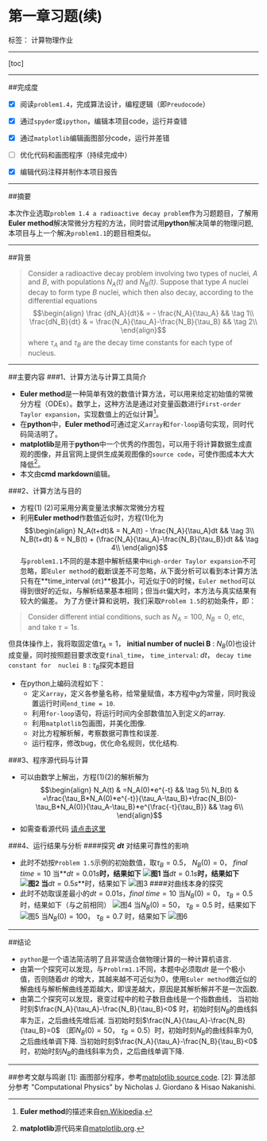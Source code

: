 # 第一章习题(续)
标签： 计算物理作业

------

[toc]

[^1]: **Euler method**的描述来自[en.Wikipedia](https://en.wikipedia.org/wiki/Euler_method).

[^2]: **matplotlib**源代码来自[matplotlib.org](https://matplotlib.org/gallery.html).
----------

##完成度
 - [x] 阅读`problem1.4`，完成算法设计，编程逻辑（即`Preudocode`）
 - [x] 通过`spyder`或`ipython`，编辑本项目code，运行并查错
 - [x] 通过`matplotlib`编辑画图部分code，运行并差错
 - [ ] 优化代码和画图程序（持续完成中）
 - [x] 编辑代码注释并制作本项目报告


----------


##摘要



本次作业选取`problem 1.4 a radioactive decay problem`作为习题题目，了解用**Euler method**解决常微分方程的方法，同时尝试用**python**解决简单的物理问题,本项目与上一个解决`problem1.1`的题目相类似。


----------


##背景
>Consider a radioactive decay problem involving two types of nuclei, *A* and *B*, with populations *N<sub>A</sub>(t)* and *N<sub>B</sub>(t)*. Suppose that type *A* nuclei decay to form type *B* nuclei, which then also decay, according to the differential equations
$$\begin{align}
    \frac {dN_A}{dt}& = - \frac{N_A}{\tau_A}  && \tag 1\\
   \frac{dN_B}{dt} & = \frac{N_A}{\tau_A}-\frac{N_B}{\tau_B} &&  \tag 2\\
\end{align}$$ 
where $\tau_A$ and $\tau_B$ are the decay time constants for each type of nucleus.

----------
##主要内容
###1、计算方法与计算工具简介
 - **Euler method**是一种简单有效的数值计算方法，可以用来给定初始值的常微分方程（ODEs）。数学上，这种方法是通过对变量函数进行`First-order Taylor expansion`，实现数值上的近似计算[^1]。
 - 在**python**中，**Euler method**可通过定义`array`和`for-loop`语句实现，同时代码简洁明了。
 - **matplotlib**是用于**python**中一个优秀的作图包，可以用于将计算数据生成直观的图像，并且官网上提供生成美观图像的`source code`，可使作图成本大大降低[^2]。
 - 本文由**cmd markdown**编辑。

###2、计算方法与目的
- 方程$(1)$ $(2)$可采用分离变量法求解次常微分方程
-  利用**Euler method**作数值近似时，方程$(1)$化为
$$\begin{align}
    N_A(t+dt)& = N_A(t) - \frac{N_A}{\tau_A}dt && \tag 3\\
   N_B(t+dt) & = N_B(t) + (\frac{N_A}{\tau_A}-\frac{N_B}{\tau_B})dt &&  \tag 4\\
\end{align}$$ 
与`problem1.1`不同的是本题中解析结果中`High-order Taylor expansion`不可忽略，即`Euler method`的截断误差不可忽略，从下面分析可以看到本计算方法只有在**time_interval (`dt`)**极其小，可近似于0的时候，`Euler method`可以得到很好的近似，与解析结果基本相同；但当`dt`偏大时，本方法与真实结果有较大的偏差。
为了方便计算和说明，我们采取`Problem 1.5`的初始条件，即：
>Consider different intial conditions, such as $N_A = 100$, $N_B = 0$, etc, and take $\tau=1s$.


   但具体操作上，我将取固定值$\tau_A=1$， **initial number of nuclei B** : $N_B(0)$也设计成变量，同时按照题目要求改变`final_time`， `time_interval`: $dt$， `decay time constant for  nuclei B` : $\tau_B$探究本题目
- 在python上编码流程如下：
    - 定义`array`，定义各参量名称，给常量赋值，本方程中$g$为常量，同时我设置运行时间`end_time = 10`.
    - 利用`for-loop`语句，将运行时间内全部数值加入到定义的array.
    - 利用`matplotlib`包画图，并美化图像.
    - 对比方程解析解，考察数据可靠性和误差.
    - 运行程序，修改bug，优化命名规则，优化结构.

###3、程序源代码与计算
- 可以由数学上解出，方程$(1)(2)$的解析解为
$$\begin{align}
  N_A(t) & =N_A(0)*e^{-t} && \tag 5\\
  N_B(t) & =\frac{\tau_B*N_A(0)*e^{-t}}{\tau_A-\tau_B}+\frac{N_B(0)-\tau_B*N_A(0)}{\tau_A-\tau_B}*e^{\frac{-t}{\tau_B}} &&  \tag 6\\
\end{align}$$ 
- 如需查看源代码  [请点击这里](https://github.com/WHUMTM/computationalphysics_N2015301110096/blob/master/Exercise_03/Problem1.4-code.py)

###4、运行结果与分析
####探究 **$dt$** 对结果可靠性的影响
- 此时不妨按`Problem 1.5`示例的初始数值，取$\tau_B=0.5$， $N_B(0)=0$，   $final$ $time=10$
  当**$dt=0.01s$**时，结果如下
![图1](https://raw.githubusercontent.com/WHUMTM/computationalphysics_N2015301110096/master/Exercise_03/0%2C0.5%2C0.01%2C10.png)
  当**$dt=0.1s$**时，结果如下
![图2](https://raw.githubusercontent.com/WHUMTM/computationalphysics_N2015301110096/master/Exercise_03/0%2C0.5%2C0.1%2C10.png)
  当**$dt=0.5s$**时，结果如下
![图3](https://raw.githubusercontent.com/WHUMTM/computationalphysics_N2015301110096/master/Exercise_03/0%2C0.5%2C0.5%2C10.png)
####对曲线本身的探究
- 此时不妨取误差最小的$dt=0.01s$，$final$ $time=10$
  当$N_B(0)=0$， $\tau_B=0.5$ 时，结果如下（与之前相同）
![图4](https://raw.githubusercontent.com/WHUMTM/computationalphysics_N2015301110096/master/Exercise_03/0%2C0.5%2C0.01%2C10.png)
  当$N_B(0)=50$， $\tau_B=0.5$ 时，结果如下
![图5](https://raw.githubusercontent.com/WHUMTM/computationalphysics_N2015301110096/master/Exercise_03/50%2C0.5%2C0.01%2C10.png)
  当$N_B(0)=100$， $\tau_B=0.7$ 时，结果如下
![图6](https://raw.githubusercontent.com/WHUMTM/computationalphysics_N2015301110096/master/Exercise_03/100%2C0.7%2C0.01%2C10.png)





----------


##结论
- `python`是一个语法简洁明了且非常适合做物理计算的一种计算机语言.
- 由第一个探究可以发现，与`Problrm1.1`不同，本题中必须取$dt$ 是一个极小值，否则随着$dt$ 的增大，其越来越不可近似为0，使用`Euler method`做近似的解曲线与解析解曲线差距越大，即误差越大，原因是其解析解并不是一次函数.
- 由第二个探究可以发现，衰变过程中的粒子数目曲线是一个指数曲线，
  当初始时刻$\frac{N_A}{\tau_A}-\frac{N_B}{\tau_B}<0$ 时，初始时刻$N_B$的曲线斜率为正，之后曲线先增后减.
  当初始时刻$\frac{N_A}{\tau_A}-\frac{N_B}{\tau_B}=0$ （即$N_B(0)=50$， $\tau_B=0.5$）时，初始时刻$N_B$的曲线斜率为0,之后曲线单调下降.
  当初始时刻$\frac{N_A}{\tau_A}-\frac{N_B}{\tau_B}<0$ 时，初始时刻$N_B$的曲线斜率为负，之后曲线单调下降.


----------


##参考文献与鸣谢
[1]: 画图部分程序，参考[matplotlib source code](https://matplotlib.org/examples/lines_bars_and_markers/line_demo_dash_control.html). 
[2]: 算法部分参考 "Computational Physics" by Nicholas J. Giordano & Hisao Nakanishi.

